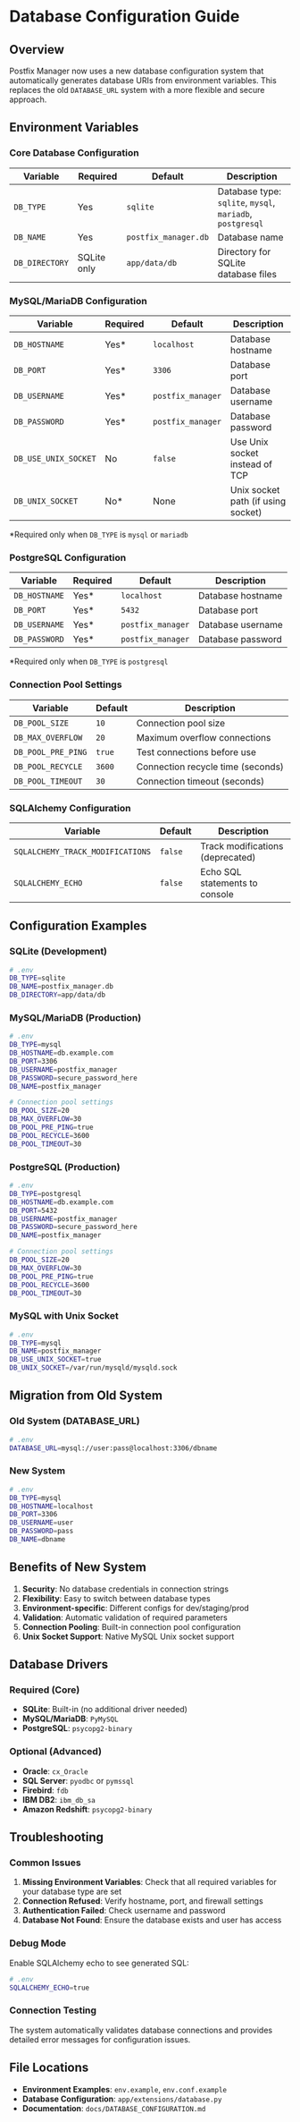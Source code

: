 # Database Configuration Guide

## Overview

Postfix Manager now uses a new database configuration system that automatically generates database URIs from environment variables. This replaces the old `DATABASE_URL` system with a more flexible and secure approach.

## Environment Variables

### Core Database Configuration

| Variable | Required | Default | Description |
|----------|----------|---------|-------------|
| `DB_TYPE` | Yes | `sqlite` | Database type: `sqlite`, `mysql`, `mariadb`, `postgresql` |
| `DB_NAME` | Yes | `postfix_manager.db` | Database name |
| `DB_DIRECTORY` | SQLite only | `app/data/db` | Directory for SQLite database files |

### MySQL/MariaDB Configuration

| Variable | Required | Default | Description |
|----------|----------|---------|-------------|
| `DB_HOSTNAME` | Yes* | `localhost` | Database hostname |
| `DB_PORT` | Yes* | `3306` | Database port |
| `DB_USERNAME` | Yes* | `postfix_manager` | Database username |
| `DB_PASSWORD` | Yes* | `postfix_manager` | Database password |
| `DB_USE_UNIX_SOCKET` | No | `false` | Use Unix socket instead of TCP |
| `DB_UNIX_SOCKET` | No* | None | Unix socket path (if using socket) |

*Required only when `DB_TYPE` is `mysql` or `mariadb`

### PostgreSQL Configuration

| Variable | Required | Default | Description |
|----------|----------|---------|-------------|
| `DB_HOSTNAME` | Yes* | `localhost` | Database hostname |
| `DB_PORT` | Yes* | `5432` | Database port |
| `DB_USERNAME` | Yes* | `postfix_manager` | Database username |
| `DB_PASSWORD` | Yes* | `postfix_manager` | Database password |

*Required only when `DB_TYPE` is `postgresql`

### Connection Pool Settings

| Variable | Default | Description |
|----------|---------|-------------|
| `DB_POOL_SIZE` | `10` | Connection pool size |
| `DB_MAX_OVERFLOW` | `20` | Maximum overflow connections |
| `DB_POOL_PRE_PING` | `true` | Test connections before use |
| `DB_POOL_RECYCLE` | `3600` | Connection recycle time (seconds) |
| `DB_POOL_TIMEOUT` | `30` | Connection timeout (seconds) |

### SQLAlchemy Configuration

| Variable | Default | Description |
|----------|---------|-------------|
| `SQLALCHEMY_TRACK_MODIFICATIONS` | `false` | Track modifications (deprecated) |
| `SQLALCHEMY_ECHO` | `false` | Echo SQL statements to console |

## Configuration Examples

### SQLite (Development)

```bash
# .env
DB_TYPE=sqlite
DB_NAME=postfix_manager.db
DB_DIRECTORY=app/data/db
```

### MySQL/MariaDB (Production)

```bash
# .env
DB_TYPE=mysql
DB_HOSTNAME=db.example.com
DB_PORT=3306
DB_USERNAME=postfix_manager
DB_PASSWORD=secure_password_here
DB_NAME=postfix_manager

# Connection pool settings
DB_POOL_SIZE=20
DB_MAX_OVERFLOW=30
DB_POOL_PRE_PING=true
DB_POOL_RECYCLE=3600
DB_POOL_TIMEOUT=30
```

### PostgreSQL (Production)

```bash
# .env
DB_TYPE=postgresql
DB_HOSTNAME=db.example.com
DB_PORT=5432
DB_USERNAME=postfix_manager
DB_PASSWORD=secure_password_here
DB_NAME=postfix_manager

# Connection pool settings
DB_POOL_SIZE=20
DB_MAX_OVERFLOW=30
DB_POOL_PRE_PING=true
DB_POOL_RECYCLE=3600
DB_POOL_TIMEOUT=30
```

### MySQL with Unix Socket

```bash
# .env
DB_TYPE=mysql
DB_NAME=postfix_manager
DB_USE_UNIX_SOCKET=true
DB_UNIX_SOCKET=/var/run/mysqld/mysqld.sock
```

## Migration from Old System

### Old System (DATABASE_URL)
```bash
# .env
DATABASE_URL=mysql://user:pass@localhost:3306/dbname
```

### New System
```bash
# .env
DB_TYPE=mysql
DB_HOSTNAME=localhost
DB_PORT=3306
DB_USERNAME=user
DB_PASSWORD=pass
DB_NAME=dbname
```

## Benefits of New System

1. **Security**: No database credentials in connection strings
2. **Flexibility**: Easy to switch between database types
3. **Environment-specific**: Different configs for dev/staging/prod
4. **Validation**: Automatic validation of required parameters
5. **Connection Pooling**: Built-in connection pool configuration
6. **Unix Socket Support**: Native MySQL Unix socket support

## Database Drivers

### Required (Core)
- **SQLite**: Built-in (no additional driver needed)
- **MySQL/MariaDB**: `PyMySQL`
- **PostgreSQL**: `psycopg2-binary`

### Optional (Advanced)
- **Oracle**: `cx_Oracle`
- **SQL Server**: `pyodbc` or `pymssql`
- **Firebird**: `fdb`
- **IBM DB2**: `ibm_db_sa`
- **Amazon Redshift**: `psycopg2-binary`

## Troubleshooting

### Common Issues

1. **Missing Environment Variables**: Check that all required variables for your database type are set
2. **Connection Refused**: Verify hostname, port, and firewall settings
3. **Authentication Failed**: Check username and password
4. **Database Not Found**: Ensure the database exists and user has access

### Debug Mode

Enable SQLAlchemy echo to see generated SQL:
```bash
# .env
SQLALCHEMY_ECHO=true
```

### Connection Testing

The system automatically validates database connections and provides detailed error messages for configuration issues.

## File Locations

- **Environment Examples**: `env.example`, `env.conf.example`
- **Database Configuration**: `app/extensions/database.py`
- **Documentation**: `docs/DATABASE_CONFIGURATION.md`
